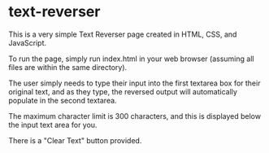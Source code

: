 # text-reverser

This is a very simple Text Reverser page created in HTML, CSS, and JavaScript.

To run the page, simply run index.html in your web browser (assuming all files are within the same directory).

The user simply needs to type their input into the first textarea box for their original text, and as they type, the reversed output will automatically populate in the second textarea.

The maximum character limit is 300 characters, and this is displayed below the input text area for you.

There is a "Clear Text" button provided.
